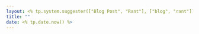 ```yaml
---
layout: <% tp.system.suggester(["Blog Post", "Rant"], ["blog", "rant"]) %>.html
title: ""
date: <% tp.date.now() %>
---
```

